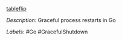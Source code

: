 [tableflip](https://github.com/cloudflare/tableflip)

*Description*: Graceful process restarts in Go

*Labels*: #Go #GracefulShutdown

